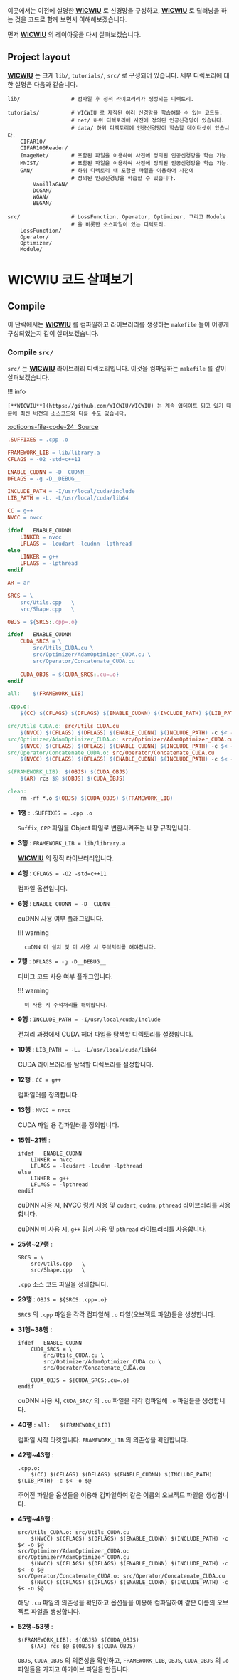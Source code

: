 
이곳에서는 이전에 설명한 [**WICWIU**](https://github.com/WICWIU/WICWIU) 로 신경망을 구성하고, [**WICWIU**](https://github.com/WICWIU/WICWIU) 로 딥러닝을 하는 것을 코드로 함께 보면서 이해해보겠습니다.

먼저 [**WICWIU**](https://github.com/WICWIU/WICWIU) 의 레이아웃을 다시 살펴보겠습니다.

## Project layout

[**WICWIU**](https://github.com/WICWIU/WICWIU) 는 크게 `lib/`, `tutorials/`, `src/` 로 구성되어 있습니다. 세부 디렉토리에 대한 설명은 다음과 같습니다.

    lib/                # 컴파일 후 정적 라이브러리가 생성되는 디렉토리.

    tutorials/          # WICWIU 로 제작된 여러 신경망을 학습해볼 수 있는 코드들.
                        # net/ 하위 디렉토리에 사전에 정의된 인공신경망이 있습니다.
                        # data/ 하위 디렉토리에 인공신경망이 학습할 데이터셋이 있습니다.
        CIFAR10/
        CIFAR100Reader/
        ImageNet/       # 포함된 파일을 이용하여 사전에 정의된 인공신경망을 학습 가능.
        MNIST/          # 포함된 파일을 이용하여 사전에 정의된 인공신경망을 학습 가능.
        GAN/            # 하위 디렉토리 내 포함된 파일을 이용하여 사전에
                        # 정의된 인공신경망을 학습할 수 있습니다.
            VanillaGAN/
            DCGAN/
            WGAN/
            BEGAN/

    src/                # LossFunction, Operator, Optimizer, 그리고 Module
                        # 을 비롯한 소스파일이 있는 디렉토리.
        LossFunction/
        Operator/
        Optimizer/
        Module/

# WICWIU 코드 살펴보기

## Compile

이 단락에서는 [**WICWIU**](https://github.com/WICWIU/WICWIU) 를 컴파일하고 라이브러리를 생성하는 `makefile` 들이 어떻게 구성되었는지 같이 살펴보겠습니다.

### Compile `src/` 

`src/` 는 [**WICWIU**](https://github.com/WICWIU/WICWIU) 라이브러리 디렉토리입니다. 이것을 컴파일하는 `makefile` 를 같이 살펴보겠습니다.

!!! info 

    [**WICWIU**](https://github.com/WICWIU/WICWIU) 는 계속 업데이트 되고 있기 때문에 최신 버전의 소스코드와 다를 수도 있습니다.

[:octicons-file-code-24: Source](https://github.com/WICWIU/WICWIU/blob/master/makefile)

```makefile linenums="1"
.SUFFIXES = .cpp .o

FRAMEWORK_LIB = lib/library.a
CFLAGS = -O2 -std=c++11

ENABLE_CUDNN = -D__CUDNN__
DFLAGS = -g -D__DEBUG__

INCLUDE_PATH = -I/usr/local/cuda/include
LIB_PATH = -L. -L/usr/local/cuda/lib64

CC = g++
NVCC = nvcc

ifdef	ENABLE_CUDNN
	LINKER = nvcc
	LFLAGS = -lcudart -lcudnn -lpthread
else
	LINKER = g++
	LFLAGS = -lpthread
endif

AR = ar

SRCS = \
	src/Utils.cpp	\
	src/Shape.cpp	\

OBJS = ${SRCS:.cpp=.o}

ifdef	ENABLE_CUDNN
	CUDA_SRCS = \
		src/Utils_CUDA.cu \
		src/Optimizer/AdamOptimizer_CUDA.cu \
		src/Operator/Concatenate_CUDA.cu
		
	CUDA_OBJS = ${CUDA_SRCS:.cu=.o}
endif

all:	$(FRAMEWORK_LIB)

.cpp.o:
	$(CC) $(CFLAGS) $(DFLAGS) $(ENABLE_CUDNN) $(INCLUDE_PATH) $(LIB_PATH) -c $< -o $@

src/Utils_CUDA.o: src/Utils_CUDA.cu
	$(NVCC) $(CFLAGS) $(DFLAGS) $(ENABLE_CUDNN) $(INCLUDE_PATH) -c $< -o $@
src/Optimizer/AdamOptimizer_CUDA.o: src/Optimizer/AdamOptimizer_CUDA.cu
	$(NVCC) $(CFLAGS) $(DFLAGS) $(ENABLE_CUDNN) $(INCLUDE_PATH) -c $< -o $@
src/Operator/Concatenate_CUDA.o: src/Operator/Concatenate_CUDA.cu
	$(NVCC) $(CFLAGS) $(DFLAGS) $(ENABLE_CUDNN) $(INCLUDE_PATH) -c $< -o $@

$(FRAMEWORK_LIB): $(OBJS) $(CUDA_OBJS)
	$(AR) rcs $@ $(OBJS) $(CUDA_OBJS)

clean:
	rm -rf *.o $(OBJS) $(CUDA_OBJS) $(FRAMEWORK_LIB)
```

- **1행** : `.SUFFIXES = .cpp .o`

    `Suffix`, `CPP` 파일을 Object 파일로 변환시켜주는 내장 규칙입니다.

- **3행** : `FRAMEWORK_LIB = lib/library.a`

    [**WICWIU**](https://github.com/WICWIU/WICWIU) 의 정적 라이브러리입니다.

- **4행** : `CFLAGS = -O2 -std=c++11`

    컴파일 옵션입니다.

- **6행** : `ENABLE_CUDNN = -D__CUDNN__`

    cuDNN 사용 여부 플래그입니다. 

    !!! warning

        cuDNN 미 설치 및 미 사용 시 주석처리를 해야합니다.

- **7행** : `DFLAGS = -g -D__DEBUG__`

    디버그 코드 사용 여부 플래그입니다. 

    !!! warning

        미 사용 시 주석처리를 해야합니다.

- **9행** : `INCLUDE_PATH = -I/usr/local/cuda/include`

    전처리 과정에서 CUDA 헤더 파일을 탐색할 디렉토리를 설정합니다.

- **10행** : `LIB_PATH = -L. -L/usr/local/cuda/lib64`

    CUDA 라이브러리를 탐색할 디렉토리를 설정합니다.

- **12행** : `CC = g++`

    컴파일러를 정의합니다.

- **13행** : `NVCC = nvcc`

    CUDA 파일 용 컴파일러를 정의합니다.

- **15행~21행** :

    ```
    ifdef	ENABLE_CUDNN
        LINKER = nvcc
        LFLAGS = -lcudart -lcudnn -lpthread
    else
        LINKER = g++
        LFLAGS = -lpthread
    endif
    ```

    cuDNN 사용 시, NVCC 링커 사용 및 `cudart`, `cudnn`, `pthread` 라이브러리를 사용합니다.

    cuDNN 미 사용 시, `g++` 링커 사용 및 `pthread` 라이브러리를 사용합니다.

- **25행~27행** :

    ```
    SRCS = \
        src/Utils.cpp	\
        src/Shape.cpp	\
    ```

    `.cpp` 소스 코드 파일을 정의합니다.

- **29행** : `OBJS = ${SRCS:.cpp=.o}`

    `SRCS` 의 `.cpp` 파일을 각각 컴파일해 `.o` 파일(오브젝트 파일)들을 생성합니다.

- **31행~38행** :

    ```
    ifdef	ENABLE_CUDNN
        CUDA_SRCS = \
            src/Utils_CUDA.cu \
            src/Optimizer/AdamOptimizer_CUDA.cu \
            src/Operator/Concatenate_CUDA.cu
            
        CUDA_OBJS = ${CUDA_SRCS:.cu=.o}
    endif
    ```

    cuDNN 사용 시, `CUDA_SRC/` 의 `.cu` 파일을 각각 컴파일해 `.o` 파일들을 생성합니다.

- **40행** : `all:	$(FRAMEWORK_LIB)`

    컴파일 시작 타겟입니다. `FRAMEWORK_LIB` 의 의존성을 확인합니다.

- **42행~43행** : 

    ```
    .cpp.o:
        $(CC) $(CFLAGS) $(DFLAGS) $(ENABLE_CUDNN) $(INCLUDE_PATH) $(LIB_PATH) -c $< -o $@
    ```

    주어진 파일을 옵션들을 이용해 컴파일하여 같은 이름의 오브젝트 파일을 생성합니다.

- **45행~49행** :

    ```
    src/Utils_CUDA.o: src/Utils_CUDA.cu
        $(NVCC) $(CFLAGS) $(DFLAGS) $(ENABLE_CUDNN) $(INCLUDE_PATH) -c $< -o $@
    src/Optimizer/AdamOptimizer_CUDA.o: src/Optimizer/AdamOptimizer_CUDA.cu
        $(NVCC) $(CFLAGS) $(DFLAGS) $(ENABLE_CUDNN) $(INCLUDE_PATH) -c $< -o $@
    src/Operator/Concatenate_CUDA.o: src/Operator/Concatenate_CUDA.cu
        $(NVCC) $(CFLAGS) $(DFLAGS) $(ENABLE_CUDNN) $(INCLUDE_PATH) -c $< -o $@
    ```

    해당 `.cu` 파일의 의존성을 확인하고 옵션들을 이용해 컴파일하여 같은 이름의 오브젝트 파일을 생성합니다.

- **52행~53행** :

    ```
    $(FRAMEWORK_LIB): $(OBJS) $(CUDA_OBJS)
        $(AR) rcs $@ $(OBJS) $(CUDA_OBJS)
    ```

    `OBJS`, `CUDA_OBJS` 의 의존성을 확인하고, `FRAMEWORK_LIB`, `OBJS`, `CUDA_OBJS` 의 `.o` 파일들을 가지고 아카이브 파일을 만듭니다.